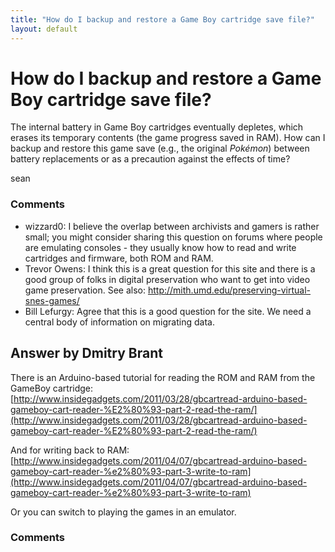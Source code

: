 ```yaml
---
title: "How do I backup and restore a Game Boy cartridge save file?"
layout: default
---
```

How do I backup and restore a Game Boy cartridge save file?
=====================
The internal battery in Game Boy cartridges eventually depletes, which
erases its temporary contents (the game progress saved in RAM). How can
I backup and restore this game save (e.g., the original *Pokémon*)
between battery replacements or as a precaution against the effects of
time?

sean

### Comments ###
* wizzard0: I believe the overlap between archivists and gamers is rather small; you
might consider sharing this question on forums where people are
emulating consoles - they usually know how to read and write cartridges
and firmware, both ROM and RAM.
* Trevor Owens: I think this is a great question for this site and there is a good group
of folks in digital preservation who want to get into video game
preservation. See also:
http://mith.umd.edu/preserving-virtual-snes-games/
* Bill Lefurgy: Agree that this is a good question for the site. We need a central body
of information on migrating data.


Answer by Dmitry Brant
----------------
There is an Arduino-based tutorial for reading the ROM and RAM from the
GameBoy cartridge:
[http://www.insidegadgets.com/2011/03/28/gbcartread-arduino-based-gameboy-cart-reader-%E2%80%93-part-2-read-the-ram/](http://www.insidegadgets.com/2011/03/28/gbcartread-arduino-based-gameboy-cart-reader-%E2%80%93-part-2-read-the-ram/)

And for writing back to RAM:
[http://www.insidegadgets.com/2011/04/07/gbcartread-arduino-based-gameboy-cart-reader-%e2%80%93-part-3-write-to-ram](http://www.insidegadgets.com/2011/04/07/gbcartread-arduino-based-gameboy-cart-reader-%e2%80%93-part-3-write-to-ram)

Or you can switch to playing the games in an emulator.

### Comments ###

